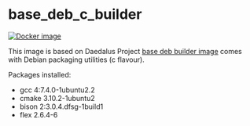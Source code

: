 # base_deb_c_builder

[![Docker image](https://img.shields.io/badge/docker-latest-blue.svg)](https://hub.docker.com/r/daedalusproject/base_deb_c_builder)

This image is based on Daedalus Project [base deb builder image](/base_deb_builder) comes with Debian packaging utilities (c flavour).

Packages installed:

 * gcc 4:7.4.0-1ubuntu2.2
 * cmake 3.10.2-1ubuntu2
 * bison 2:3.0.4.dfsg-1build1
 * flex 2.6.4-6

